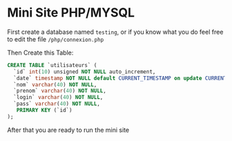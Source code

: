 # Mini Site PHP/MYSQL

First create a database named `testing`, or if you know what you do feel free to edit the file `/php/connexion.php`

Then Create this Table:

```SQL
CREATE TABLE `utilisateurs` (
  `id` int(10) unsigned NOT NULL auto_increment,
  `date` timestamp NOT NULL default CURRENT_TIMESTAMP on update CURRENT_TIMESTAMP,
  `nom` varchar(40) NOT NULL,
  `prenom` varchar(40) NOT NULL,
  `login` varchar(40) NOT NULL,
  `pass` varchar(40) NOT NULL,
   PRIMARY KEY (`id`)
);
```

After that you are ready to run the mini site
